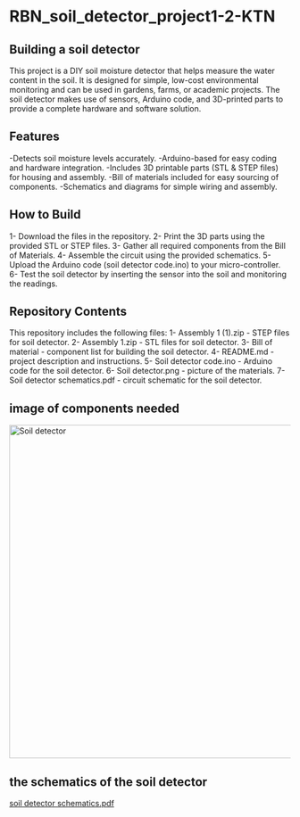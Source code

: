 # RBN_soil_detector_project1-2-KTN
## Building a soil detector

This project is a DIY soil moisture detector that helps measure the water content in the soil. It is designed for simple, low-cost environmental monitoring and can be used in gardens, farms, or academic projects. The soil detector makes use of sensors, Arduino code, and 3D-printed parts to provide a complete hardware and software solution.

## Features
-Detects soil moisture levels accurately.
-Arduino-based for easy coding and hardware integration.
-Includes 3D printable parts (STL & STEP files) for housing and assembly.
-Bill of materials included for easy sourcing of components.
-Schematics and diagrams for simple wiring and assembly.

## How to Build
1- Download the files in the repository.
2- Print the 3D parts using the provided STL or STEP files.
3- Gather all required components from the Bill of Materials.
4- Assemble the circuit using the provided schematics.
5- Upload the Arduino code (soil detector code.ino) to your micro-controller.
6- Test the soil detector by inserting the sensor into the soil and monitoring the readings.

## Repository Contents
This repository includes the following files:
1- Assembly 1 (1).zip - STEP files for soil detector.
2- Assembly 1.zip - STL files for soil detector.
3- Bill of material - component list for building the soil detector.
4- README.md - project description and instructions.
5- Soil detector code.ino - Arduino code for the soil detector.
6- Soil detector.png - picture of the materials.
7- Soil detector schematics.pdf - circuit schematic for the soil detector.

## image of components needed
<img width="1536" height="598" alt="Soil detector" src="https://github.com/user-attachments/assets/e77204ec-db3e-42c2-8541-9454ec8a0371" />

## the schematics of the soil detector
[soil detector schematics.pdf](https://github.com/user-attachments/files/21884151/soil.detector.schematics.pdf)



